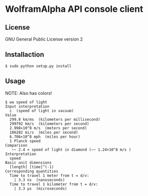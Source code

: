 WolframAlpha API console client
===============================


License
-------

GNU General Public License version 2


Installaction
-------------

```
$ sudo python setup.py install
```

Usage
-----

NOTE: Also has colors!

```
$ wa speed of light
Input interpretation
  c  (speed of light in vacuum)
Value
  299.8 km/ms  (kilometers per millisecond)
  299792 km/s  (kilometers per second)
  2.998×10^8 m/s  (meters per second)
  186282 mi/s  (miles per second)
  6.706×10^8 mph  (miles per hour)
  1 Planck speed
Comparison
   ~~ 2.4 × speed of light in diamond (~~ 1.24×10^8 m/s )
Interpretation
  speed
Basic unit dimensions
  [length] [time]^(-1)
Corresponding quantities
  Time to travel 1 meter from t = d/v:
    | 3.3 ns  (nanoseconds)
  Time to travel 1 kilometer from t = d/v:
    | 3.3 µs  (microseconds)
```

